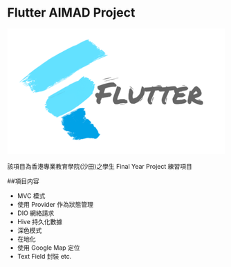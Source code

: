 # Flutter AIMAD Project

<img src="preview/flutter_logo.png"/>

該項目為香港專業教育學院(沙田)之學生 Final Year Project 練習項目

##項目内容
* MVC 模式
* 使用 Provider 作為狀態管理
* DIO 網絡請求
* Hive 持久化數據
* 深色模式
* 在地化
* 使用 Google Map 定位
* Text Field 封裝
etc.
